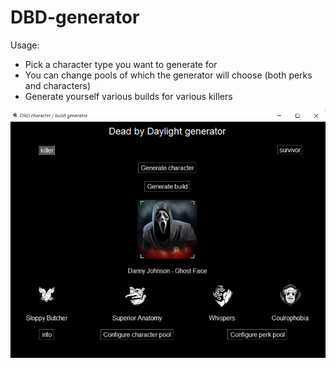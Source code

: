 # DBD-generator

Usage:
  - Pick a character type you want to generate for
  - You can change pools of which the generator will choose (both perks and characters)
  - Generate yourself various builds for various killers

![](https://github.com/ejdam87/dbd-generator/blob/master/showcase.png)
